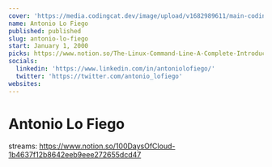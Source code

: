 ```yaml
---
cover: 'https://media.codingcat.dev/image/upload/v1682989611/main-codingcatdev-photo/podcast-guest/antonio_lofiego'
name: Antonio Lo Fiego
published: published
slug: antonio-lo-fiego
start: January 1, 2000
picks: https://www.notion.so/The-Linux-Command-Line-A-Complete-Introduction-0448a3fcb237428b8f2b1829ce230949, https://www.notion.so/Docker-Mastery-with-Kubernetes-Swarm-from-a-Docker-Captain-6b0abcd320b745fcb88e7f5e51e5f6c3
socials:
  linkedin: 'https://www.linkedin.com/in/antoniolofiego/'
  twitter: 'https://twitter.com/antonio_lofiego'
websites:
---
```


# Antonio Lo Fiego

streams: https://www.notion.so/100DaysOfCloud-1b4637f12b8642eeb9eee272655dcd47
